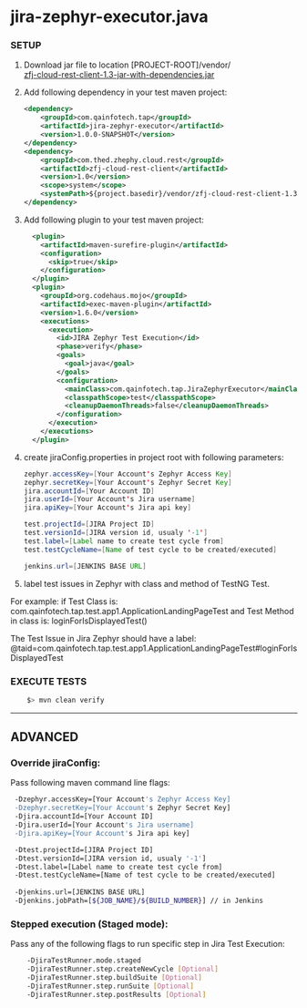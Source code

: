# jira-zephyr-executor.java

### SETUP
1. Download jar file to location [PROJECT-ROOT]/vendor/  
[zfj-cloud-rest-client-1.3-jar-with-dependencies.jar](https://github.com/zephyrdeveloper/zapi-cloud/blob/master/Samples/production/zapi-cloud/generator/java/target/zfj-cloud-rest-client-1.3-jar-with-dependencies.jar?raw=true)

2. Add following dependency in your test maven project:
    ```XML
    <dependency>
        <groupId>com.qainfotech.tap</groupId>
        <artifactId>jira-zephyr-executor</artifactId>
        <version>1.0.0-SNAPSHOT</version>
    </dependency>
    <dependency>
        <groupId>com.thed.zhephy.cloud.rest</groupId>
        <artifactId>zfj-cloud-rest-client</artifactId>
        <version>1.0</version>
        <scope>system</scope>
        <systemPath>${project.basedir}/vendor/zfj-cloud-rest-client-1.3-jar-with-dependencies.jar</systemPath>
    </dependency>
    ```

3. Add following plugin to your test maven project:
    ```XML
      <plugin>
        <artifactId>maven-surefire-plugin</artifactId>
        <configuration>
          <skip>true</skip>
        </configuration>
      </plugin>
      <plugin>
        <groupId>org.codehaus.mojo</groupId>
        <artifactId>exec-maven-plugin</artifactId>
        <version>1.6.0</version>
        <executions>
          <execution>
            <id>JIRA Zephyr Test Execution</id>
            <phase>verify</phase>
            <goals>
              <goal>java</goal>
            </goals>
            <configuration>
              <mainClass>com.qainfotech.tap.JiraZephyrExecutor</mainClass>
              <classpathScope>test</classpathScope>
              <cleanupDaemonThreads>false</cleanupDaemonThreads>
            </configuration>
          </execution>
        </executions>
      </plugin>
    ``` 

4. create jiraConfig.properties in project root with following parameters:
    ```JAVA
    zephyr.accessKey=[Your Account's Zephyr Access Key]
    zephyr.secretKey=[Your Account's Zephyr Secret Key]
    jira.accountId=[Your Account ID]
    jira.userId=[Your Account's Jira username]
    jira.apiKey=[Your Account's Jira api key]

    test.projectId=[JIRA Project ID]
    test.versionId=[JIRA version id, usualy '-1']
    test.label=[Label name to create test cycle from]
    test.testCycleName=[Name of test cycle to be created/executed]
    
    jenkins.url=[JENKINS BASE URL]
    ```
5. label test issues in Zephyr with class and method of TestNG Test.

For example:
 if Test Class is: com.qainfotech.tap.test.app1.ApplicationLandingPageTest
 and Test Method in class is: loginForIsDisplayedTest()
 
 The Test Issue in Jira Zephyr should have a label: @taid=com.qainfotech.tap.test.app1.ApplicationLandingPageTest#loginForIsDisplayedTest
 

### EXECUTE TESTS
```JAVA
    $> mvn clean verify
```

----
## ADVANCED

### Override jiraConfig:
Pass following maven command line flags:
```BASH
 -Dzephyr.accessKey=[Your Account's Zephyr Access Key]
 -Dzephyr.secretKey=[Your Account's Zephyr Secret Key]
 -Djira.accountId=[Your Account ID]
 -Djira.userId=[Your Account's Jira username]
 -Djira.apiKey=[Your Account's Jira api key]

 -Dtest.projectId=[JIRA Project ID]
 -Dtest.versionId=[JIRA version id, usualy '-1']
 -Dtest.label=[Label name to create test cycle from]
 -Dtest.testCycleName=[Name of test cycle to be created/executed]
 
 -Djenkins.url=[JENKINS BASE URL]
 -Djenkins.jobPath=[${JOB_NAME}/${BUILD_NUMBER}] // in Jenkins
```

### Stepped execution (Staged mode):
Pass any of the following flags to run specific step in Jira Test Execution:
```BASH
    -DjiraTestRunner.mode.staged
    -DjiraTestRunner.step.createNewCycle [Optional]
    -DjiraTestRunner.step.buildSuite [Optional]
    -DjiraTestRunner.step.runSuite [Optional]
    -DjiraTestRunner.step.postResults [Optional]
````
